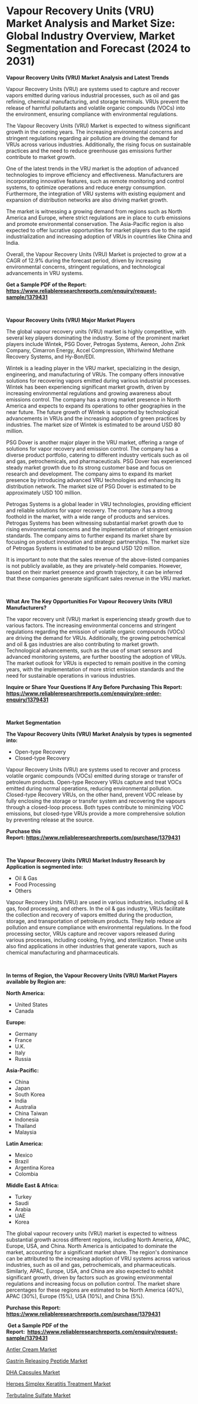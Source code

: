 <p><h1>Vapour Recovery Units (VRU) Market Analysis and Market Size: Global Industry Overview, Market Segmentation and Forecast (2024 to 2031)</h1></p><p><strong>Vapour Recovery Units (VRU) Market Analysis and Latest Trends</strong></p>
<p><p>Vapour Recovery Units (VRU) are systems used to capture and recover vapors emitted during various industrial processes, such as oil and gas refining, chemical manufacturing, and storage terminals. VRUs prevent the release of harmful pollutants and volatile organic compounds (VOCs) into the environment, ensuring compliance with environmental regulations.</p><p>The Vapour Recovery Units (VRU) Market is expected to witness significant growth in the coming years. The increasing environmental concerns and stringent regulations regarding air pollution are driving the demand for VRUs across various industries. Additionally, the rising focus on sustainable practices and the need to reduce greenhouse gas emissions further contribute to market growth.</p><p>One of the latest trends in the VRU market is the adoption of advanced technologies to improve efficiency and effectiveness. Manufacturers are incorporating innovative features, such as remote monitoring and control systems, to optimize operations and reduce energy consumption. Furthermore, the integration of VRU systems with existing equipment and expansion of distribution networks are also driving market growth.</p><p>The market is witnessing a growing demand from regions such as North America and Europe, where strict regulations are in place to curb emissions and promote environmental conservation. The Asia-Pacific region is also expected to offer lucrative opportunities for market players due to the rapid industrialization and increasing adoption of VRUs in countries like China and India.</p><p>Overall, the Vapour Recovery Units (VRU) Market is projected to grow at a CAGR of 12.9% during the forecast period, driven by increasing environmental concerns, stringent regulations, and technological advancements in VRU systems.</p></p>
<p><strong>Get a Sample PDF of the Report:&nbsp; <a href="https://www.reliableresearchreports.com/enquiry/request-sample/1379431">https://www.reliableresearchreports.com/enquiry/request-sample/1379431</a></strong></p>
<p>&nbsp;</p>
<p><strong>Vapour Recovery Units (VRU) Major Market Players</strong></p>
<p><p>The global vapour recovery units (VRU) market is highly competitive, with several key players dominating the industry. Some of the prominent market players include Wintek, PSG Dover, Petrogas Systems, Aereon, John Zink Company, Cimarron Energy, Accel Compression, Whirlwind Methane Recovery Systems, and Hy-Bon/EDI.</p><p>Wintek is a leading player in the VRU market, specializing in the design, engineering, and manufacturing of VRUs. The company offers innovative solutions for recovering vapors emitted during various industrial processes. Wintek has been experiencing significant market growth, driven by increasing environmental regulations and growing awareness about emissions control. The company has a strong market presence in North America and expects to expand its operations to other geographies in the near future. The future growth of Wintek is supported by technological advancements in VRUs and the increasing adoption of green practices by industries. The market size of Wintek is estimated to be around USD 80 million.</p><p>PSG Dover is another major player in the VRU market, offering a range of solutions for vapor recovery and emission control. The company has a diverse product portfolio, catering to different industry verticals such as oil and gas, petrochemicals, and pharmaceuticals. PSG Dover has experienced steady market growth due to its strong customer base and focus on research and development. The company aims to expand its market presence by introducing advanced VRU technologies and enhancing its distribution network. The market size of PSG Dover is estimated to be approximately USD 100 million.</p><p>Petrogas Systems is a global leader in VRU technologies, providing efficient and reliable solutions for vapor recovery. The company has a strong foothold in the market, with a wide range of products and services. Petrogas Systems has been witnessing substantial market growth due to rising environmental concerns and the implementation of stringent emission standards. The company aims to further expand its market share by focusing on product innovation and strategic partnerships. The market size of Petrogas Systems is estimated to be around USD 120 million.</p><p>It is important to note that the sales revenue of the above-listed companies is not publicly available, as they are privately-held companies. However, based on their market presence and growth trajectory, it can be inferred that these companies generate significant sales revenue in the VRU market.</p></p>
<p>&nbsp;</p>
<p><strong>What Are The Key Opportunities For Vapour Recovery Units (VRU) Manufacturers?</strong></p>
<p><p>The vapor recovery unit (VRU) market is experiencing steady growth due to various factors. The increasing environmental concerns and stringent regulations regarding the emission of volatile organic compounds (VOCs) are driving the demand for VRUs. Additionally, the growing petrochemical and oil & gas industries are also contributing to market growth. Technological advancements, such as the use of smart sensors and advanced monitoring systems, are further boosting the adoption of VRUs. The market outlook for VRUs is expected to remain positive in the coming years, with the implementation of more strict emission standards and the need for sustainable operations in various industries.</p></p>
<p><strong>Inquire or Share Your Questions If Any Before Purchasing This Report: <a href="https://www.reliableresearchreports.com/enquiry/pre-order-enquiry/1379431">https://www.reliableresearchreports.com/enquiry/pre-order-enquiry/1379431</a></strong></p>
<p>&nbsp;</p>
<p><strong>Market Segmentation</strong></p>
<p><strong>The Vapour Recovery Units (VRU) Market Analysis by types is segmented into:</strong></p>
<p><ul><li>Open-type Recovery</li><li>Closed-type Recovery</li></ul></p>
<p><p>Vapour Recovery Units (VRU) are systems used to recover and process volatile organic compounds (VOCs) emitted during storage or transfer of petroleum products. Open-type Recovery VRUs capture and treat VOCs emitted during normal operations, reducing environmental pollution. Closed-type Recovery VRUs, on the other hand, prevent VOC release by fully enclosing the storage or transfer system and recovering the vapours through a closed-loop process. Both types contribute to minimizing VOC emissions, but closed-type VRUs provide a more comprehensive solution by preventing release at the source.</p></p>
<p><strong>Purchase this Report:&nbsp;<a href="https://www.reliableresearchreports.com/purchase/1379431">https://www.reliableresearchreports.com/purchase/1379431</a></strong></p>
<p>&nbsp;</p>
<p><strong>The Vapour Recovery Units (VRU) Market Industry Research by Application is segmented into:</strong></p>
<p><ul><li>Oil & Gas</li><li>Food Processing</li><li>Others</li></ul></p>
<p><p>Vapour Recovery Units (VRU) are used in various industries, including oil & gas, food processing, and others. In the oil & gas industry, VRUs facilitate the collection and recovery of vapors emitted during the production, storage, and transportation of petroleum products. They help reduce air pollution and ensure compliance with environmental regulations. In the food processing sector, VRUs capture and recover vapors released during various processes, including cooking, frying, and sterilization. These units also find applications in other industries that generate vapors, such as chemical manufacturing and pharmaceuticals.</p></p>
<p>&nbsp;</p>
<p><strong>In terms of Region, the Vapour Recovery Units (VRU) Market Players available by Region are:</strong></p>
<p>
    <p> <strong> North America: </strong>
        <ul>
            <li>United States</li>
            <li>Canada</li>
        </ul>
        </p> 
    <p> <strong> Europe: </strong>
        <ul>
            <li>Germany</li>
            <li>France</li>
            <li>U.K.</li>
            <li>Italy</li>
            <li>Russia</li>
        </ul>
        </p> 
    <p> <strong> Asia-Pacific: </strong>
        <ul>
            <li>China</li>
            <li>Japan</li>
            <li>South Korea</li>
            <li>India</li>
            <li>Australia</li>
            <li>China Taiwan</li>
            <li>Indonesia</li>
            <li>Thailand</li>
            <li>Malaysia</li>
        </ul>
        </p> 
    <p> <strong> Latin America: </strong>
        <ul>
            <li>Mexico</li>
            <li>Brazil</li>
            <li>Argentina Korea</li>
            <li>Colombia</li>
        </ul>
        </p> 
    <p> <strong> Middle East & Africa: </strong>
        <ul>
            <li>Turkey</li>
            <li>Saudi</li>
            <li>Arabia</li>
            <li>UAE</li>
            <li>Korea</li>
        </ul>
    </p>
    </p>
<p><p>The global vapour recovery units (VRU) market is expected to witness substantial growth across different regions, including North America, APAC, Europe, USA, and China. North America is anticipated to dominate the market, accounting for a significant market share. The region's dominance can be attributed to the increasing adoption of VRU systems across various industries, such as oil and gas, petrochemicals, and pharmaceuticals. Similarly, APAC, Europe, USA, and China are also expected to exhibit significant growth, driven by factors such as growing environmental regulations and increasing focus on pollution control. The market share percentages for these regions are estimated to be North America (40%), APAC (30%), Europe (15%), USA (10%), and China (5%).</p></p>
<p><strong>Purchase this Report: <a href="https://www.reliableresearchreports.com/purchase/1379431">https://www.reliableresearchreports.com/purchase/1379431</a></strong></p>
<p>&nbsp;<strong>Get a Sample PDF of the Report:&nbsp;&nbsp;<a href="https://www.reliableresearchreports.com/enquiry/request-sample/1379431">https://www.reliableresearchreports.com/enquiry/request-sample/1379431</a></strong></p>
<p><strong></strong></p>
<p><p><a href="https://medium.com/@teresalittle41/antler-cream-market-competitive-analysis-market-trends-and-forecast-to-2030-066aa2fd65a8">Antler Cream Market</a></p><p><a href="https://medium.com/@teresalittle41/gastrin-releasing-peptide-market-the-key-to-successful-business-strategy-forecast-till-2030-238cfdda25d7">Gastrin Releasing Peptide Market</a></p><p><a href="https://medium.com/@teresalittle41/dha-capsules-market-analysis-and-sze-forecasted-for-period-from-2023-to-2030-02fdc4c7bdc0">DHA Capsules Market</a></p><p><a href="https://medium.com/@teresalittle41/herpes-simplex-keratitis-treatment-market-outlook-industry-overview-and-forecast-2023-to-2030-787827fe923f">Herpes Simplex Keratitis Treatment Market</a></p><p><a href="https://medium.com/@teresalittle41/decoding-terbutaline-sulfate-market-metrics-market-share-trends-and-growth-patterns-38279455308a">Terbutaline Sulfate Market</a></p></p>